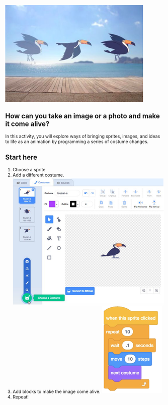 ![](.guides/img/its-alive.png)

## How can you take an image or a photo and make it come alive?

In this activity, you will explore ways of bringing sprites, images, and ideas to life as an animation by programming a series of costume changes.

## Start here
1. Choose a sprite
2. Add a different costume.
   ![](.guides/img/its-alive-costume.png)
3. Add blocks to make the image come alive.
   ![](.guides/img/its-alive-blocks.png)
4. Repeat!